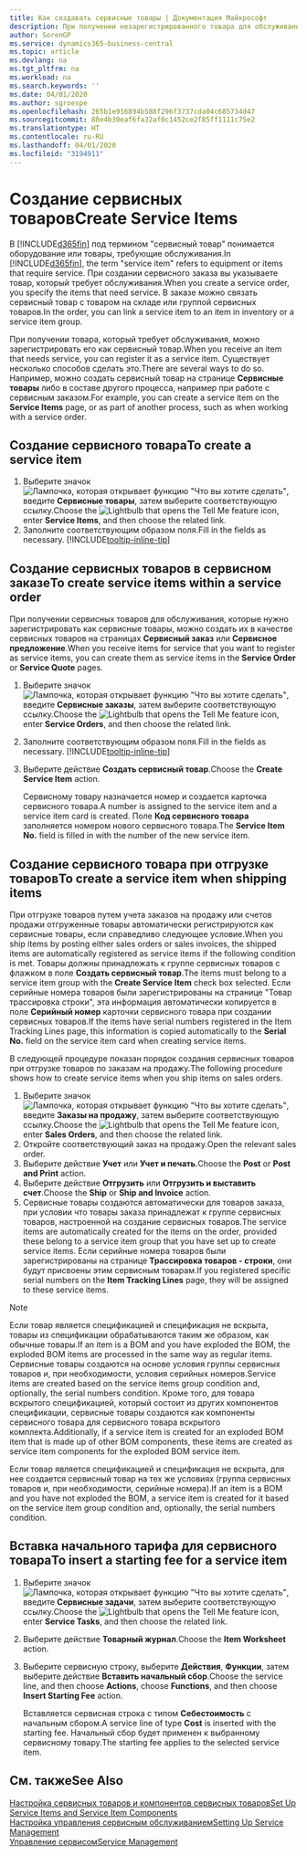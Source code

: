 ```yaml
---
title: Как создавать сервисные товары | Документация Майкрософт
description: При получении незарегистрированного товара для обслуживания можно зарегистрировать его как сервисный товар.
author: SorenGP
ms.service: dynamics365-business-central
ms.topic: article
ms.devlang: na
ms.tgt_pltfrm: na
ms.workload: na
ms.search.keywords: ''
ms.date: 04/01/2020
ms.author: sgroespe
ms.openlocfilehash: 265b1e916894b588f296f3737cda04c685734d47
ms.sourcegitcommit: 88e4b30eaf6fa32af0c1452ce2f85ff1111c75e2
ms.translationtype: HT
ms.contentlocale: ru-RU
ms.lasthandoff: 04/01/2020
ms.locfileid: "3194911"
---
```

# <a name="create-service-items"></a><span data-ttu-id="495fb-103">Создание сервисных товаров</span><span class="sxs-lookup"><span data-stu-id="495fb-103">Create Service Items</span></span>
<span data-ttu-id="495fb-104">В [!INCLUDE[d365fin](includes/d365fin_md.md)] под термином "сервисный товар" понимается оборудование или товары, требующие обслуживания.</span><span class="sxs-lookup"><span data-stu-id="495fb-104">In [!INCLUDE[d365fin](includes/d365fin_md.md)], the term "service item" refers to equipment or items that require service.</span></span> <span data-ttu-id="495fb-105">При создании сервисного заказа вы указываете товар, который требует обслуживания.</span><span class="sxs-lookup"><span data-stu-id="495fb-105">When you create a service order, you specify the items that need service.</span></span> <span data-ttu-id="495fb-106">В заказе можно связать сервисный товар с товаром на складе или группой сервисных товаров.</span><span class="sxs-lookup"><span data-stu-id="495fb-106">In the order, you can link a service item to an item in inventory or a service item group.</span></span>    

<span data-ttu-id="495fb-107">При получении товара, который требует обслуживания, можно зарегистрировать его как сервисный товар.</span><span class="sxs-lookup"><span data-stu-id="495fb-107">When you receive an item that needs service, you can register it as a service item.</span></span> <span data-ttu-id="495fb-108">Существует несколько способов сделать это.</span><span class="sxs-lookup"><span data-stu-id="495fb-108">There are several ways to do so.</span></span> <span data-ttu-id="495fb-109">Например, можно создать сервисный товар на странице **Сервисные товары** либо в составе другого процесса, например при работе с сервисным заказом.</span><span class="sxs-lookup"><span data-stu-id="495fb-109">For example, you can create a service item on the **Service Items** page, or as part of another process, such as when working with a service order.</span></span>   

## <a name="to-create-a-service-item"></a><span data-ttu-id="495fb-110">Создание сервисного товара</span><span class="sxs-lookup"><span data-stu-id="495fb-110">To create a service item</span></span>  
1. <span data-ttu-id="495fb-111">Выберите значок ![Лампочка, которая открывает функцию "Что вы хотите сделать"](media/ui-search/search_small.png "Что вы хотите сделать"), введите **Сервисные товары**, затем выберите соответствующую ссылку.</span><span class="sxs-lookup"><span data-stu-id="495fb-111">Choose the ![Lightbulb that opens the Tell Me feature](media/ui-search/search_small.png "Tell me what you want to do") icon, enter **Service Items**, and then choose the related link.</span></span>
2. <span data-ttu-id="495fb-112">Заполните соответствующим образом поля.</span><span class="sxs-lookup"><span data-stu-id="495fb-112">Fill in the fields as necessary.</span></span> [!INCLUDE[tooltip-inline-tip](includes/tooltip-inline-tip_md.md)]  

## <a name="to-create-service-items-within-a-service-order"></a><span data-ttu-id="495fb-113">Создание сервисных товаров в сервисном заказе</span><span class="sxs-lookup"><span data-stu-id="495fb-113">To create service items within a service order</span></span>  
<span data-ttu-id="495fb-114">При получении сервисных товаров для обслуживания, которые нужно зарегистрировать как сервисные товары, можно создать их в качестве сервисных товаров на страницах **Сервисный заказ** или **Сервисное предложение**.</span><span class="sxs-lookup"><span data-stu-id="495fb-114">When you receive items for service that you want to register as service items, you can create them as service items in the **Service Order** or **Service Quote** pages.</span></span>  

1. <span data-ttu-id="495fb-115">Выберите значок ![Лампочка, которая открывает функцию "Что вы хотите сделать"](media/ui-search/search_small.png "Что вы хотите сделать"), введите **Сервисные заказы**, затем выберите соответствующую ссылку.</span><span class="sxs-lookup"><span data-stu-id="495fb-115">Choose the ![Lightbulb that opens the Tell Me feature](media/ui-search/search_small.png "Tell me what you want to do") icon, enter **Service Orders**, and then choose the related link.</span></span>  
2. <span data-ttu-id="495fb-116">Заполните соответствующим образом поля.</span><span class="sxs-lookup"><span data-stu-id="495fb-116">Fill in the fields as necessary.</span></span> [!INCLUDE[tooltip-inline-tip](includes/tooltip-inline-tip_md.md)]  
3. <span data-ttu-id="495fb-117">Выберите действие **Создать сервисный товар**.</span><span class="sxs-lookup"><span data-stu-id="495fb-117">Choose the **Create Service Item** action.</span></span>  

    <span data-ttu-id="495fb-118">Сервисному товару назначается номер и создается карточка сервисного товара.</span><span class="sxs-lookup"><span data-stu-id="495fb-118">A number is assigned to the service item and a service item card is created.</span></span> <span data-ttu-id="495fb-119">Поле **Код сервисного товара** заполняется номером нового сервисного товара.</span><span class="sxs-lookup"><span data-stu-id="495fb-119">The **Service Item No.** field is filled in with the number of the new service item.</span></span>

## <a name="to-create-a-service-item-when-shipping-items"></a><span data-ttu-id="495fb-120">Создание сервисного товара при отгрузке товаров</span><span class="sxs-lookup"><span data-stu-id="495fb-120">To create a service item when shipping items</span></span>  
<span data-ttu-id="495fb-121">При отгрузке товаров путем учета заказов на продажу или счетов продажи отгруженные товары автоматически регистрируются как сервисные товары, если справедливо следующее условие.</span><span class="sxs-lookup"><span data-stu-id="495fb-121">When you ship items by posting either sales orders or sales invoices, the shipped items are automatically registered as service items if the following condition is met.</span></span> <span data-ttu-id="495fb-122">Товары должны принадлежать к группе сервисных товаров с флажком в поле **Создать сервисный товар**.</span><span class="sxs-lookup"><span data-stu-id="495fb-122">The items must belong to a service item group with the **Create Service Item** check box selected.</span></span> <span data-ttu-id="495fb-123">Если серийные номера товаров были зарегистрированы на странице "Товар трассировка строки", эта информация автоматически копируется в поле **Серийный номер** карточки сервисного товара при создании сервисных товаров.</span><span class="sxs-lookup"><span data-stu-id="495fb-123">If the items have serial numbers registered in the Item Tracking Lines page, this information is copied automatically to the **Serial No.** field on the service item card when creating service items.</span></span>  

<span data-ttu-id="495fb-124">В следующей процедуре показан порядок создания сервисных товаров при отгрузке товаров по заказам на продажу.</span><span class="sxs-lookup"><span data-stu-id="495fb-124">The following procedure shows how to create service items when you ship items on sales orders.</span></span>  

1. <span data-ttu-id="495fb-125">Выберите значок ![Лампочка, которая открывает функцию "Что вы хотите сделать"](media/ui-search/search_small.png "Что вы хотите сделать"), введите **Заказы на продажу**, затем выберите соответствующую ссылку.</span><span class="sxs-lookup"><span data-stu-id="495fb-125">Choose the ![Lightbulb that opens the Tell Me feature](media/ui-search/search_small.png "Tell me what you want to do") icon, enter **Sales Orders**, and then choose the related link.</span></span>  
2. <span data-ttu-id="495fb-126">Откройте соответствующий заказ на продажу.</span><span class="sxs-lookup"><span data-stu-id="495fb-126">Open the relevant sales order.</span></span>  
3. <span data-ttu-id="495fb-127">Выберите действие **Учет** или **Учет и печать**.</span><span class="sxs-lookup"><span data-stu-id="495fb-127">Choose the **Post** or **Post and Print** action.</span></span>  
4. <span data-ttu-id="495fb-128">Выберите действие **Отгрузить** или **Отгрузить и выставить счет**.</span><span class="sxs-lookup"><span data-stu-id="495fb-128">Choose the **Ship** or **Ship and Invoice** action.</span></span>  
5. <span data-ttu-id="495fb-129">Сервисные товары создаются автоматически для товаров заказа, при условии что товары заказа принадлежат к группе сервисных товаров, настроенной на создание сервисных товаров.</span><span class="sxs-lookup"><span data-stu-id="495fb-129">The service items are automatically created for the items on the order, provided these belong to a service item group that you have set up to create service items.</span></span> <span data-ttu-id="495fb-130">Если серийные номера товаров были зарегистрированы на странице **Трассировка товаров - строки**, они будут присвоены этим сервисным товарам.</span><span class="sxs-lookup"><span data-stu-id="495fb-130">If you registered specific serial numbers on the **Item Tracking Lines** page, they will be assigned to these service items.</span></span>  

> [!NOTE]  
>  <span data-ttu-id="495fb-131">Если товар является спецификацией и спецификация не вскрыта, товары из спецификации обрабатываются таким же образом, как обычные товары.</span><span class="sxs-lookup"><span data-stu-id="495fb-131">If an item is a BOM and you have exploded the BOM, the exploded BOM items are processed in the same way as regular items.</span></span> <span data-ttu-id="495fb-132">Сервисные товары создаются на основе условия группы сервисных товаров и, при необходимости, условия серийных номеров.</span><span class="sxs-lookup"><span data-stu-id="495fb-132">Service items are created based on the service items group condition and, optionally, the serial numbers condition.</span></span> <span data-ttu-id="495fb-133">Кроме того, для товара вскрытого спецификацией, который состоит из других компонентов спецификации, сервисные товары создаются как компоненты сервисного товара для сервисного товара вскрытого комплекта.</span><span class="sxs-lookup"><span data-stu-id="495fb-133">Additionally, if a service item is created for an exploded BOM item that is made up of other BOM components, these items are created as service item components for the exploded BOM service item.</span></span>  
>   
>  <span data-ttu-id="495fb-134">Если товар является спецификацией и спецификация не вскрыта, для нее создается сервисный товар на тех же условиях (группа сервисных товаров и, при необходимости, серийные номера).</span><span class="sxs-lookup"><span data-stu-id="495fb-134">If an item is a BOM and you have not exploded the BOM, a service item is created for it based on the service item group condition and, optionally, the serial numbers condition.</span></span>  

## <a name="to-insert-a-starting-fee-for-a-service-item"></a><span data-ttu-id="495fb-135">Вставка начального тарифа для сервисного товара</span><span class="sxs-lookup"><span data-stu-id="495fb-135">To insert a starting fee for a service item</span></span>
1. <span data-ttu-id="495fb-136">Выберите значок ![Лампочка, которая открывает функцию "Что вы хотите сделать"](media/ui-search/search_small.png "Что вы хотите сделать"), введите **Сервисные задачи**, затем выберите соответствующую ссылку.</span><span class="sxs-lookup"><span data-stu-id="495fb-136">Choose the ![Lightbulb that opens the Tell Me feature](media/ui-search/search_small.png "Tell me what you want to do") icon, enter **Service Tasks**, and then choose the related link.</span></span>
2. <span data-ttu-id="495fb-137">Выберите действие **Товарный журнал**.</span><span class="sxs-lookup"><span data-stu-id="495fb-137">Choose the **Item Worksheet** action.</span></span>
3. <span data-ttu-id="495fb-138">Выберите сервисную строку, выберите **Действия**, **Функции**, затем выберите действие **Вставить начальный сбор**.</span><span class="sxs-lookup"><span data-stu-id="495fb-138">Choose the service line, and then choose **Actions**, choose **Functions**, and then choose **Insert Starting Fee** action.</span></span>  

    <span data-ttu-id="495fb-139">Вставляется сервисная строка с типом **Себестоимость** с начальным сбором.</span><span class="sxs-lookup"><span data-stu-id="495fb-139">A service line of type **Cost** is inserted with the starting fee.</span></span> <span data-ttu-id="495fb-140">Начальный сбор будет применен к выбранному сервисному товару.</span><span class="sxs-lookup"><span data-stu-id="495fb-140">The starting fee applies to the selected service item.</span></span>

## <a name="see-also"></a><span data-ttu-id="495fb-141">См. также</span><span class="sxs-lookup"><span data-stu-id="495fb-141">See Also</span></span>  
[<span data-ttu-id="495fb-142">Настройка сервисных товаров и компонентов сервисных товаров</span><span class="sxs-lookup"><span data-stu-id="495fb-142">Set Up Service Items and Service Item Components</span></span>](service-how-setup-service-items.md)  
[<span data-ttu-id="495fb-143">Настройка управления сервисным обслуживанием</span><span class="sxs-lookup"><span data-stu-id="495fb-143">Setting Up Service Management</span></span>](service-setup-service.md)  
[<span data-ttu-id="495fb-144">Управление сервисом</span><span class="sxs-lookup"><span data-stu-id="495fb-144">Service Management</span></span>](service-service.md)  

